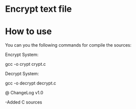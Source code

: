 # Encrypt text file



# How to use 

You can you the following commands for compile the sources:


Encrypt System:

gcc -o crypt crypt.c

Decrypt System:

gcc -o decrypt decrypt.c




@ ChangeLog v1.0

-Added C sources
